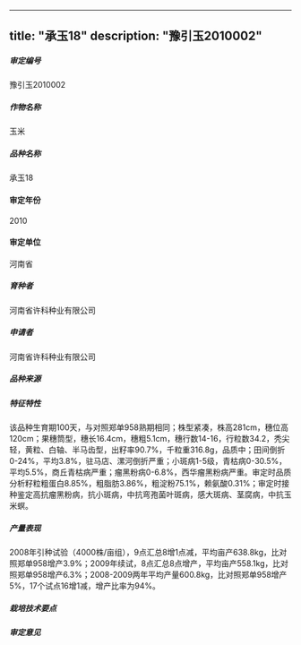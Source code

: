 
---
title: "承玉18"
description: "豫引玉2010002"
---
##### 审定编号 
豫引玉2010002

##### 作物名称
玉米

##### 品种名称
承玉18

#### 审定年份
2010	

#### 审定单位
河南省

##### 育种者
河南省许科种业有限公司

##### 申请者
河南省许科种业有限公司

##### 品种来源


##### 特征特性
该品种生育期100天，与对照郑单958熟期相同；株型紧凑，株高281cm，穗位高120cm；果穗筒型，穗长16.4cm，穗粗5.1cm，穗行数14-16，行粒数34.2，秃尖轻，黄粒、白轴、半马齿型，出籽率90.7%，千粒重316.8g，品质中；田间倒折0-24%，平均3.8%，驻马店、漯河倒折严重；小斑病1-5级，青枯病0-30.5%，平均5.5%，商丘青枯病严重；瘤黑粉病0-6.8%，西华瘤黑粉病严重。审定时品质分析籽粒粗蛋白8.85%，粗脂肪3.86%，粗淀粉75.1%，赖氨酸0.31%；审定时接种鉴定高抗瘤黑粉病，抗小斑病，中抗弯孢菌叶斑病，感大斑病、茎腐病，中抗玉米螟。

##### 产量表现
2008年引种试验（4000株/亩组），9点汇总8增1点减，平均亩产638.8kg，比对照郑单958增产3.9%；2009年续试，8点汇总8点增产，平均亩产558.1kg，比对照郑单958增产6.3%；2008-2009两年平均产量600.8kg，比对照郑单958增产5%，17个试点16增1减，增产比率为94%。

##### 栽培技术要点


##### 审定意见



